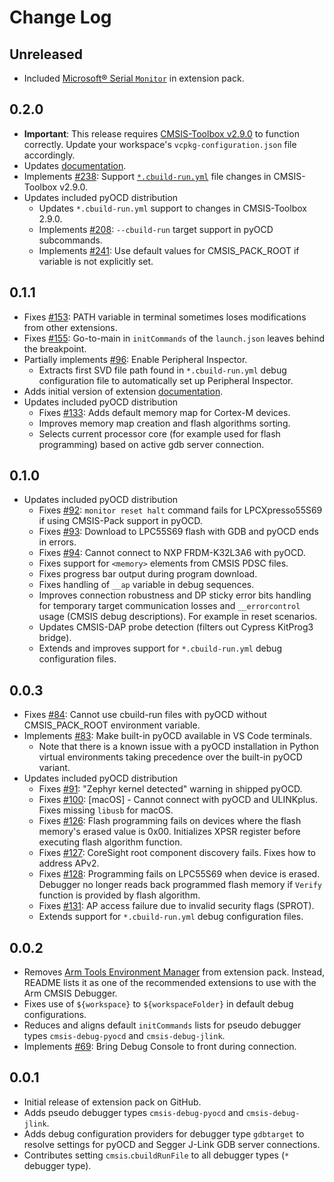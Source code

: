 # Change Log

## Unreleased

- Included [Microsoft® Serial `Monitor`](https://marketplace.visualstudio.com/items?itemName=ms-vscode.vscode-serial-monitor)
in extension pack.

## 0.2.0

- **Important**: This release requires
[CMSIS-Toolbox v2.9.0](https://github.com/Open-CMSIS-Pack/cmsis-toolbox/releases/tag/2.9.0)
to function correctly. Update your workspace's `vcpkg-configuration.json` file accordingly.
- Updates [documentation](https://open-cmsis-pack.github.io/vscode-cmsis-debugger/).
- Implements [#238](https://github.com/Open-CMSIS-Pack/vscode-cmsis-debugger/issues/238): Support
[`*.cbuild-run.yml`](https://open-cmsis-pack.github.io/cmsis-toolbox/YML-CBuild-Format/#file-structure-of-cbuild-runyml)
file changes in CMSIS-Toolbox v2.9.0.
- Updates included pyOCD distribution
    - Updates `*.cbuild-run.yml` support to changes in CMSIS-Toolbox 2.9.0.
    - Implements [#208](https://github.com/Open-CMSIS-Pack/vscode-cmsis-debugger/issues/208):
    `--cbuild-run` target support in pyOCD subcommands.
    - Implements [#241](https://github.com/Open-CMSIS-Pack/vscode-cmsis-debugger/issues/241):
    Use default values for CMSIS_PACK_ROOT if variable is not explicitly set.

## 0.1.1

- Fixes [#153](https://github.com/Open-CMSIS-Pack/vscode-cmsis-debugger/issues/153): PATH variable in terminal sometimes
loses modifications from other extensions.
- Fixes [#155](https://github.com/Open-CMSIS-Pack/vscode-cmsis-debugger/issues/155): Go-to-main in `initCommands` of the
`launch.json` leaves behind the breakpoint.
- Partially implements [#96](https://github.com/Open-CMSIS-Pack/vscode-cmsis-debugger/issues/96): Enable Peripheral
Inspector.
    - Extracts first SVD file path found in `*.cbuild-run.yml` debug configuration file to automatically set up
  Peripheral Inspector.
- Adds initial version of extension [documentation](https://open-cmsis-pack.github.io/vscode-cmsis-debugger/).
- Updates included pyOCD distribution
    - Fixes [#133](https://github.com/Open-CMSIS-Pack/vscode-cmsis-debugger/issues/133): Adds default memory map for
    Cortex-M devices.
    - Improves memory map creation and flash algorithms sorting.
    - Selects current processor core (for example used for flash programming) based on active gdb server connection.

## 0.1.0

- Updates included pyOCD distribution
    - Fixes [#92](https://github.com/Open-CMSIS-Pack/vscode-cmsis-debugger/issues/92): `monitor reset halt` command
    fails for LPCXpresso55S69 if using CMSIS-Pack support in pyOCD.
    - Fixes [#93](https://github.com/Open-CMSIS-Pack/vscode-cmsis-debugger/issues/93): Download to LPC55S69 flash with
    GDB and pyOCD ends in errors.
    - Fixes [#94](https://github.com/Open-CMSIS-Pack/vscode-cmsis-debugger/issues/94): Cannot connect to
    NXP FRDM-K32L3A6 with pyOCD.
    - Fixes support for `<memory>` elements from CMSIS PDSC files.
    - Fixes progress bar output during program download.
    - Fixes handling of `__ap` variable in debug sequences.
    - Improves connection robustness and DP sticky error bits handling for temporary target communication losses and
    `__errorcontrol` usage (CMSIS debug descriptions). For example in reset scenarios.
    - Updates CMSIS-DAP probe detection (filters out Cypress KitProg3 bridge).
    - Extends and improves support for `*.cbuild-run.yml` debug configuration files.

## 0.0.3

- Fixes [#84](https://github.com/Open-CMSIS-Pack/vscode-cmsis-debugger/issues/84): Cannot use cbuild-run files with
pyOCD without CMSIS_PACK_ROOT environment variable.
- Implements [#83](https://github.com/Open-CMSIS-Pack/vscode-cmsis-debugger/issues/83): Make built-in pyOCD available
in VS Code terminals.
    - Note that there is a known issue with a pyOCD installation in Python virtual environments taking precedence over
    the built-in pyOCD variant.
- Updates included pyOCD distribution
    - Fixes [#91](https://github.com/Open-CMSIS-Pack/vscode-cmsis-debugger/issues/91): "Zephyr kernel detected" warning
    in shipped pyOCD.
    - Fixes [#100](https://github.com/Open-CMSIS-Pack/vscode-cmsis-debugger/issues/100): [macOS] - Cannot connect with
    pyOCD and ULINKplus. Fixes missing `libusb` for macOS.
    - Fixes [#126](https://github.com/Open-CMSIS-Pack/vscode-cmsis-debugger/issues/126): Flash programming fails on
    devices where the flash memory's erased value is 0x00. Initializes XPSR register before executing flash algorithm
    function.
    - Fixes [#127](https://github.com/Open-CMSIS-Pack/vscode-cmsis-debugger/issues/127): CoreSight root component
    discovery fails. Fixes how to address APv2.
    - Fixes [#128](https://github.com/Open-CMSIS-Pack/vscode-cmsis-debugger/issues/128): Programming fails on LPC55S69
    when device is erased. Debugger no longer reads back programmed flash memory if `Verify` function is
    provided by flash algorithm.
    - Fixes [#131](https://github.com/Open-CMSIS-Pack/vscode-cmsis-debugger/issues/131):
    AP access failure due to invalid security flags (SPROT).
    - Extends support for `*.cbuild-run.yml` debug configuration files.

## 0.0.2

- Removes [Arm Tools Environment Manager](https://marketplace.visualstudio.com/items?itemName=Arm.environment-manager)
from extension pack. Instead, README lists it as one of the recommended extensions to use with the Arm CMSIS Debugger.
- Fixes use of `${workspace}` to `${workspaceFolder}` in default debug configurations.
- Reduces and aligns default `initCommands` lists for pseudo debugger types `cmsis-debug-pyocd`
and `cmsis-debug-jlink`.
- Implements [#69](https://github.com/Open-CMSIS-Pack/vscode-cmsis-debugger/issues/69): Bring Debug Console to
front during connection.

## 0.0.1

- Initial release of extension pack on GitHub.
- Adds pseudo debugger types `cmsis-debug-pyocd` and `cmsis-debug-jlink`.
- Adds debug configuration providers for debugger type `gdbtarget` to resolve settings for pyOCD and Segger J-Link
GDB server connections.
- Contributes setting `cmsis`.`cbuildRunFile` to all debugger types (`*` debugger type).
